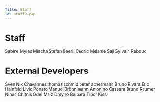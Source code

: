 ```yaml
---
Title: Staff
id: staff2-pop
---
```

# Staff

Sabine
Myles
Mischa
Stefan Beerli
Cédric
Melanie
Saji
Sylvain Reboux

# External Developers

Sven
Nik Chavannes
thomas schmid
peter achermann
Bruno Rivara
Eric Hainfeld
Livio Ponato
Manuel Brönnimann
Antonino Cassara
Bruno Reumer
Ninad Chitnis
Odei Maiz
Dmytro Baibara
Tibor Kiss
